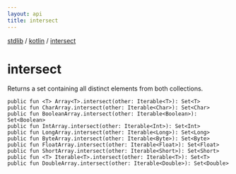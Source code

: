 ```yaml
---
layout: api
title: intersect
---
```

[stdlib](../index.md) / [kotlin](index.md) / [intersect](intersect.md)

# intersect
Returns a set containing all distinct elements from both collections.
```
public fun <T> Array<T>.intersect(other: Iterable<T>): Set<T>
public fun CharArray.intersect(other: Iterable<Char>): Set<Char>
public fun BooleanArray.intersect(other: Iterable<Boolean>): Set<Boolean>
public fun IntArray.intersect(other: Iterable<Int>): Set<Int>
public fun LongArray.intersect(other: Iterable<Long>): Set<Long>
public fun ByteArray.intersect(other: Iterable<Byte>): Set<Byte>
public fun FloatArray.intersect(other: Iterable<Float>): Set<Float>
public fun ShortArray.intersect(other: Iterable<Short>): Set<Short>
public fun <T> Iterable<T>.intersect(other: Iterable<T>): Set<T>
public fun DoubleArray.intersect(other: Iterable<Double>): Set<Double>
```
